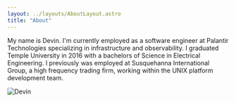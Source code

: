 ```yaml
---
layout: ../layouts/AboutLayout.astro
title: "About"
---
```


My name is Devin. I'm currently employed as a software engineer at
Palantir Technologies specializing in infrastructure and observability. I
graduated Temple University in 2016 with a bachelors of Science in Electrical
Engineering. I previously was employed at Susquehanna International Group, a
high frequency trading firm, working within the UNIX platform development team.

![Devin](@assets/images/devin.jpg)
